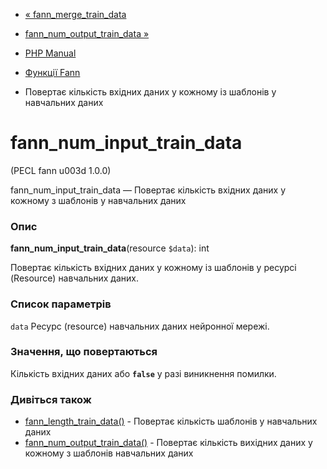 - [« fann_merge_train_data](function.fann-merge-train-data.md)
- [fann_num_output_train_data
»](function.fann-num-output-train-data.md)

- [PHP Manual](index.md)
- [Функції Fann](ref.fann.md)
- Повертає кількість вхідних даних у кожному із шаблонів у
навчальних даних

# fann_num_input_train_data

(PECL fann u003d 1.0.0)

fann_num_input_train_data — Повертає кількість вхідних даних у
кожному з шаблонів у навчальних даних

### Опис

**fann_num_input_train_data**(resource `$data`): int

Повертає кількість вхідних даних у кожному із шаблонів у ресурсі
(Resource) навчальних даних.

### Список параметрів

`data`
Ресурс (resource) навчальних даних нейронної мережі.

### Значення, що повертаються

Кількість вхідних даних або **`false`** у разі виникнення помилки.

### Дивіться також

- [fann_length_train_data()](function.fann-length-train-data.md) -
Повертає кількість шаблонів у навчальних даних
- [fann_num_output_train_data()](function.fann-num-output-train-data.md) -
Повертає кількість вихідних даних у кожному з шаблонів
навчальних даних
